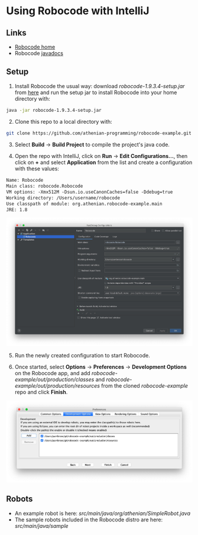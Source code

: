 # Using Robocode with IntelliJ

## Links

* [Robocode home](https://robocode.sourceforge.io)
* Robocode [javadocs](https://robocode.sourceforge.io/docs/robocode/)

## Setup
1) Install Robocode the usual way: 
download *robocode-1.9.3.4-setup.jar* from [here](https://sourceforge.net/projects/robocode/files/)
and run the setup jar to install Robocode into your home directory with:

```bash
java -jar robocode-1.9.3.4-setup.jar
```

2) Clone this repo to a local directory with: 

```bash
git clone https://github.com/athenian-programming/robocode-example.git
```

3) Select **Build** -> **Build Project** to compile the project's java code.

4) Open the repo with IntelliJ, click on **Run** -> **Edit Configurations...**, 
then click on **+** and select **Application** from the list
and create a configuration with these values:

```
Name: Robocode
Main class: robocode.Robocode
VM options: -Xmx512M -Dsun.io.useCanonCaches=false -Ddebug=true
Working directory: /Users/username/robocode 
Use classpath of module: org.athenian.robocode-example.main
JRE: 1.8
```

![Robocode Configuration](docs/configuration.jpg)

5) Run the newly created configuration to start Robocode.

6) Once started, select **Options** -> **Preferences** -> **Development Options** on the Robocode app,
and add *robocode-example/out/production/classes* and *robocode-example/out/production/resources* from 
the cloned *robocode-example* repo and click **Finish**.

![Preferences](docs/preferences.jpg)

## Robots

* An example robot is here: *src/main/java/org/athenian/SimpleRobot.java*
* The sample robots included in the Robocode distro are here: *src/main/java/sample*



